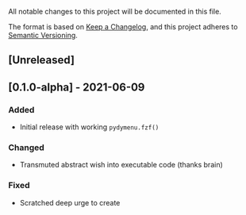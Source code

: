 All notable changes to this project will be documented in this file.

The format is based on [Keep a Changelog](https://keepachangelog.com/en/1.0.0/),
and this project adheres to [Semantic Versioning](https://semver.org/spec/v2.0.0.html).

## [Unreleased]

## [0.1.0-alpha] - 2021-06-09

### Added

- Initial release with working `pydymenu.fzf()`

### Changed

- Transmuted abstract wish into executable code (thanks brain)

### Fixed

- Scratched deep urge to create
